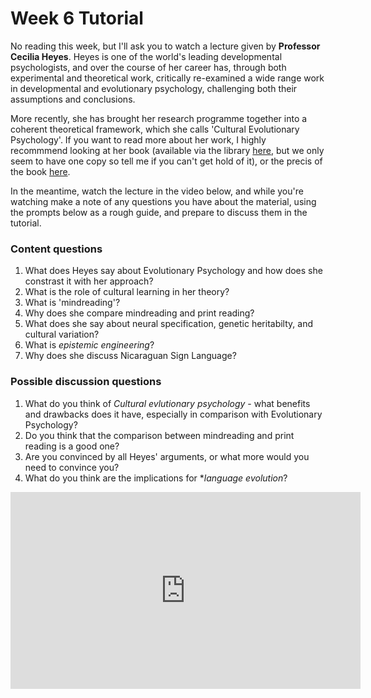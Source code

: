 # Week 6 Tutorial

No reading this week, but I'll ask you to watch a lecture given by **Professor Cecilia Heyes**. Heyes is one of the world's leading developmental psychologists, and over the course of her career has, through both experimental and theoretical work, critically re-examined a wide range work in developmental and evolutionary psychology, challenging both their assumptions and conclusions.

More recently, she has brought her research programme together into a coherent theoretical framework, which she calls 'Cultural Evolutionary Psychology'. If you want to read more about her work, I highly recommmend looking at her book (available via the library [here](https://discovered.ed.ac.uk/permalink/44UOE_INST/7g3mt6/alma9924120796002466), but we only seem to have one copy so tell me if you can't get hold of it), or the precis of the book [here](./Heyes_2019_Précis.pdf).

In the meantime, watch the lecture in the video below, and while you're watching make a note of any questions you have about the material, using the prompts below as a rough guide, and prepare to discuss them in the tutorial.

### Content questions
  1. What does Heyes say about Evolutionary Psychology and how does she constrast it with her approach?
  2. What is the role of cultural learning in her theory?
  3. What is 'mindreading'?
  4. Why does she compare mindreading and print reading?
  5. What does she say about neural specification, genetic heritabilty, and cultural variation?
  6. What is *epistemic engineering*?
  7. Why does she discuss Nicaraguan Sign Language?
  
### Possible discussion questions
  1. What do you think of *Cultural evlutionary psychology* - what benefits and drawbacks does it have, especially in comparison with Evolutionary Psychology?
  2. Do you think that the comparison between mindreading and print reading is a good one?
  3. Are you convinced by all Heyes' arguments, or what more would you need to convince you?
  4. What do you think are the implications for **language evolution*?



<!-- [embed]https://www.youtube.com/watch?v=2N34Fcn3J00[/embed] -->
<iframe width="560" height="315"
src="https://www.youtube.com/embed/Yz-y6LZU3C8"
frameborder="0"
allow="accelerometer; autoplay; encrypted-media; gyroscope; picture-in-picture"
allowfullscreen></iframe>
